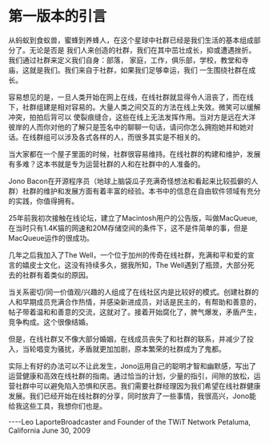 # 第一版本的引言

从蚂蚁到食蚁兽，蜜蜂到养蜂人，在这个星球中社群已经是我们生活的基本组成部分了。无论是否是
我们人来创造的社群，我们在其中茁壮成长，抑或遭遇挫折。我们通过社群来定义我们自身：部落，
家庭，工作，俱乐部，学校，教堂和寺庙，这就是我们。我们来自于社群，如果我们足够幸运，我们
一生围绕社群在成长。

容易想见的是，一旦人类开始在网上在线，在线社群就显得令人沮丧了，而在线下，社群组建是相对容易的。大量人类之间交互的方法在线上失效。微笑可以缓解冲突，拍拍后背可以
使裂痕缝合，这些在线上无法发挥作用。当对方是远在大洋彼岸的人而你对他的了解只是签名中的聊聊一句话，请问你怎么拥抱她并和她对话。在线群组可以涉及各式各样的人，而很多其实是不相关的。

当大家都在一个屋子里面的时候，社群很容易维持。在线社群的构建和维护，发展有多难？这本书就是专为运营社群的人和在社群中的人准备的。

Jono Bacon在开源程序员（地球上脑袋瓜子充满奇怪想法和看起来比较孤僻的人群）社群的维护和发展方面有着丰富的经验。本书中的信息在自由软件领域有充分的实践，你值得拥有。

25年前我初次接触在线论坛，建立了Macintosh用户的公告版，叫做MacQueue,在当时只有1.4K猫的网速和20M存储空间的条件下，这不是件简单的事，但是MacQueue运作的很成功。

几年之后我加入了The Well，一个位于加州的传奇在线社群，充满和平和爱的宣言的嬉皮士文化，这没有持续多久，据我所知，The Well遇到了瓶颈，大部分死去的社群有着类似的原因。

当关系密切/同一价值观/兴趣的人组成了在线社区内是比较好的模式。创建社群的人和早期成员充满合作热情，并感染新进成员，对话是民主的，有帮助和善意的，帖子带着温和和善意的交流，这就对了。接着开始腐化了，脾气爆发，矛盾产生，竞争构成。这个很像结婚。

但是，在线社群又不像大部分婚姻，在线成员丧失了和社群的联系，并减少了投入，当轮唱变为骚扰，矛盾就更加加剧，原本繁荣的社群成为了鬼都。

实际上有好的办法可以不让此发生，Jono运用自己的聪明才智和幽默感，写出了运营健康和高效在线社群的指南。通过恰当的计划，少量的指引，间隙的放松，运营社群中可以避免陷入恐惧和厌恶。我们需要社群经理因为我们希望在线社群健康发展。我们已经开始在线社群的分享，同时放弃了一些事情，我很高兴，Jono能给我这些工具，我想你们也是。

----Leo LaporteBroadcaster and Founder of the TWiT Network Petaluma, California June 30, 2009
